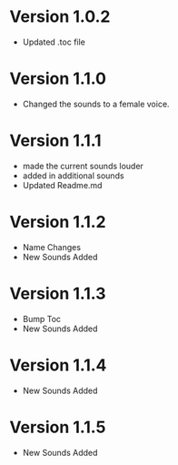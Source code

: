 # Version 1.0.2

- Updated .toc file

# Version 1.1.0

- Changed the sounds to a female voice.

# Version 1.1.1

- made the current sounds louder
- added in additional sounds
- Updated Readme.md

# Version 1.1.2

- Name Changes
- New Sounds Added

# Version 1.1.3

- Bump Toc
- New Sounds Added

# Version 1.1.4

- New Sounds Added

# Version 1.1.5

- New Sounds Added
